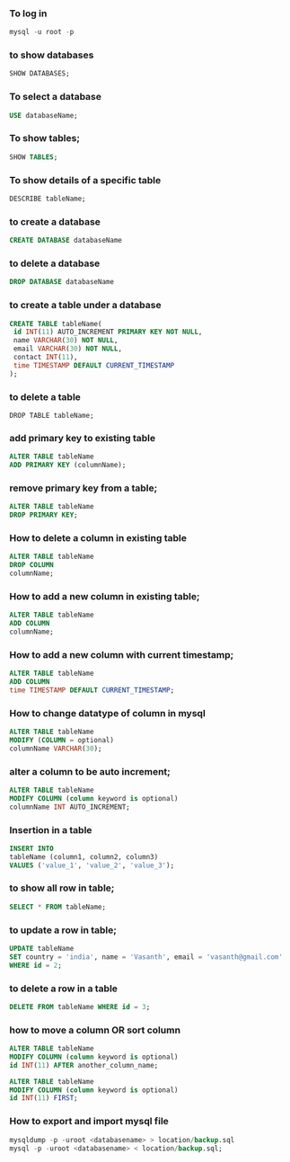 ### To log in 
~~~sql
mysql -u root -p
~~~   

### to show databases
~~~sql
SHOW DATABASES;
~~~   

### To select a database
~~~sql
USE databaseName;
~~~   

### To show tables;
~~~sql
SHOW TABLES;
~~~   

### To show details of a specific table
~~~sql
DESCRIBE tableName;
~~~   

### to create a database
~~~sql
CREATE DATABASE databaseName
~~~   

### to delete a database 
~~~sql
DROP DATABASE databaseName
~~~   

### to create a table under a database
~~~sql
CREATE TABLE tableName(
 id INT(11) AUTO_INCREMENT PRIMARY KEY NOT NULL,
 name VARCHAR(30) NOT NULL,
 email VARCHAR(30) NOT NULL,
 contact INT(11),
 time TIMESTAMP DEFAULT CURRENT_TIMESTAMP
);
~~~   

### to delete a table
~~~   
DROP TABLE tableName;
~~~   

### add primary key to existing table
~~~sql
ALTER TABLE tableName
ADD PRIMARY KEY (columnName);
~~~   

### remove primary key from a table;
~~~sql
ALTER TABLE tableName
DROP PRIMARY KEY;
~~~   

### How to delete a column in existing table
~~~sql
ALTER TABLE tableName
DROP COLUMN
columnName;
~~~   

### How to add a new column in existing table;
~~~sql
ALTER TABLE tableName
ADD COLUMN
columnName;
~~~   

### How to add a new column with current timestamp;
~~~sql  
ALTER TABLE tableName
ADD COLUMN
time TIMESTAMP DEFAULT CURRENT_TIMESTAMP;
~~~   

### How to change datatype of column in mysql
~~~sql  
ALTER TABLE tableName
MODIFY (COLUMN = optional)
columnName VARCHAR(30);
~~~   

### alter a column to be auto increment;
~~~sql  
ALTER TABLE tableName 
MODIFY COLUMN (column keyword is optional) 
columnName INT AUTO_INCREMENT;
~~~   

### Insertion in a table
~~~sql  
INSERT INTO 
tableName (column1, column2, column3) 
VALUES ('value_1', 'value_2', 'value_3');
~~~   

### to show all row in table;
~~~sql  
SELECT * FROM tableName;
~~~   

### to update a row in table;
~~~sql  
UPDATE tableName 
SET country = 'india', name = 'Vasanth', email = 'vasanth@gmail.com'
WHERE id = 2; 
~~~   

### to delete a row in a table
~~~sql  
DELETE FROM tableName WHERE id = 3;
~~~   

### how to move a column OR sort column
~~~sql
ALTER TABLE tableName 
MODIFY COLUMN (column keyword is optional)
id INT(11) AFTER another_column_name;
~~~   

~~~sql   
ALTER TABLE tableName
MODIFY COLUMN (column keyword is optional)
id INT(11) FIRST;
~~~   

### How to export and import mysql file
~~~sql
mysqldump -p -uroot <databasename> > location/backup.sql
mysql -p -uroot <databasename> < location/backup.sql;
~~~
